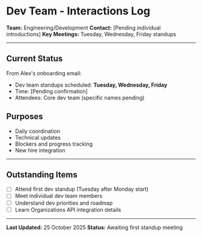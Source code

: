 # Dev Team - Interactions Log

**Team:** Engineering/Development
**Contact:** [Pending individual introductions]
**Key Meetings:** Tuesday, Wednesday, Friday standups

---

## Current Status

From Alex's onboarding email:
- Dev team standups scheduled: **Tuesday, Wednesday, Friday**
- Time: [Pending confirmation]
- Attendees: Core dev team (specific names pending)

## Purposes
- Daily coordination
- Technical updates
- Blockers and progress tracking
- New hire integration

---

## Outstanding Items

- [ ] Attend first dev standup (Tuesday after Monday start)
- [ ] Meet individual dev team members
- [ ] Understand dev priorities and roadmap
- [ ] Learn Organizations API integration details

---

**Last Updated:** 25 October 2025
**Status:** Awaiting first standup meeting
